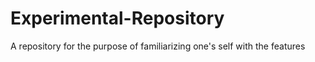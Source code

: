 # Experimental-Repository
A repository for the purpose of familiarizing one's self with the features
